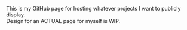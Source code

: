 This is my GitHub page for hosting whatever projects I want to publicly display.<br>
Design for an ACTUAL page for myself is WIP.

